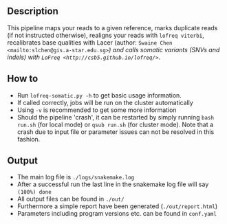 Description
-----------

This pipeline maps your reads to a given reference, marks duplicate
reads (if not instructed otherwise), realigns your reads with `lofreq
viterbi`, recalibrates base qualities with Lacer (author: `Swaine
Chen <mailto:slchen@gis.a-star.edu.sg>`_) and calls somatic variants
(SNVs and indels) with `LoFreq <http://csb5.github.io/lofreq/>`_.


How to
------

- Run `lofreq-somatic.py -h` to get basic usage information.
- If called correctly, jobs will be run on the cluster automatically
- Using `-v` is recommended to get some more information
- Should the pipeline 'crash', it can be restarted by simply running
  `bash run.sh` (for local mode) or `qsub run.sh` (for cluster
  mode).  Note that a crash due to input file or parameter issues can
  not be resolved in this fashion.


Output
------

- The main log file is `./logs/snakemake.log`
- After a successful run the last line in the snakemake log file will say `(100%) done`
- All output files can be found in `./out/`
- Furthermore a simple report have been generated (`./out/report.html`)
- Parameters including program versions etc. can be found in `conf.yaml`




